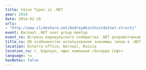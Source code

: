 ```yaml
---
title: Value Types in .NET
year: 2014
date: 2014-02-26
urls:
- "http://www.slideshare.net/AndreyAkinshin/dotnet-structs"
event: Barnaul .NET user group meetup
event_ru: Встреча барнаульского сообщества .NET разработчиков
title_ru: Об особенностях использования значимых типов в .NET
location: Enterra office, Barnaul, Russia
location_ru: г. Барнаул, офис компании «Энтерра Софт»
language: ru
hasNotes: false
---
```

